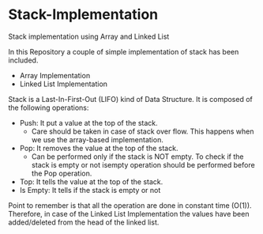 # Stack-Implementation
Stack implementation using Array and Linked List

In this Repository a couple of simple implementation of stack has been included.
 -  Array Implementation
 -  Linked List Implementation
 
 Stack is a Last-In-First-Out (LIFO) kind of Data Structure. It is composed of the following operations:
 -  Push: It put a value at the top of the stack.
       - Care should be taken in case of stack over flow. This happens when we use the array-based implementation.
 -  Pop: It removes the value at the top of the stack.
       - Can be performed only if the stack is NOT empty. To check if the stack is empty or not isempty operation should be performed before the Pop operation.
 -  Top: It tells the value at the top of the stack.
 -  Is Empty: It tells if the stack is empty or not
 
Point to remember is that all the operation are done in constant time (O(1)). Therefore, in case of the Linked List Implementation the values have been added/deleted from the head of the linked list. 
